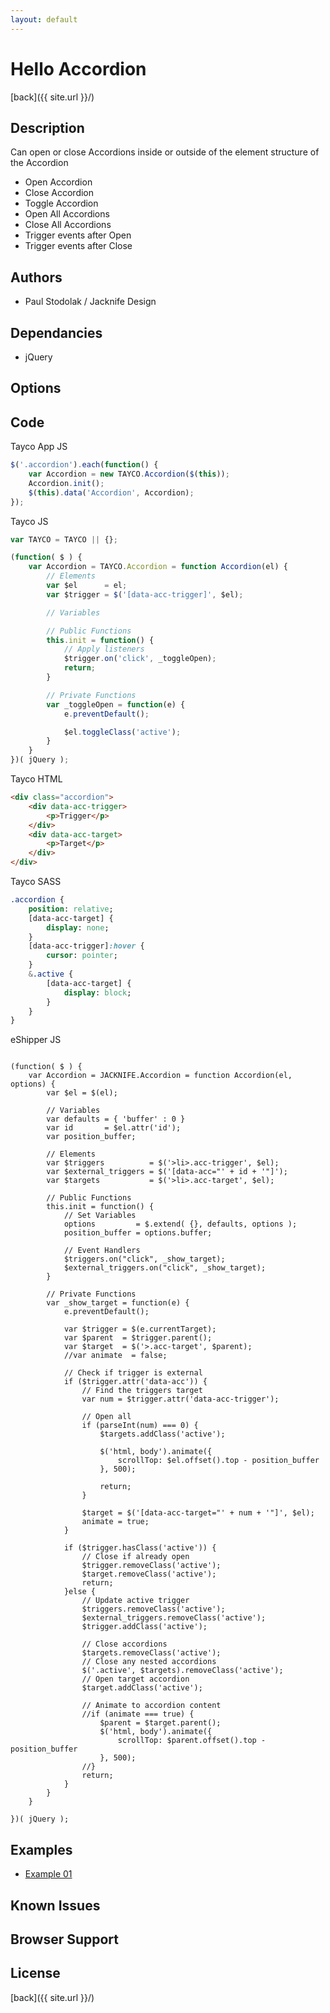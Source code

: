 ```yaml
---
layout: default
---
```


# Hello Accordion
[back]({{ site.url }}/)

## Description
Can open or close Accordions inside or outside of the element structure of the Accordion

- Open Accordion
- Close Accordion
- Toggle Accordion
- Open All Accordions
- Close All Accordions
- Trigger events after Open
- Trigger events after Close

## Authors
- Paul Stodolak / Jacknife Design

## Dependancies
- jQuery

## Options

## Code
Tayco App JS
```javascript
$('.accordion').each(function() {
	var Accordion = new TAYCO.Accordion($(this));
	Accordion.init();
	$(this).data('Accordion', Accordion);
});
```
Tayco JS
```javascript
var TAYCO = TAYCO || {};

(function( $ ) {
	var Accordion = TAYCO.Accordion = function Accordion(el) {
		// Elements
		var $el      = el;
		var $trigger = $('[data-acc-trigger]', $el);

		// Variables

		// Public Functions
		this.init = function() {
			// Apply listeners
			$trigger.on('click', _toggleOpen);
			return;
		}

		// Private Functions
		var _toggleOpen = function(e) {
			e.preventDefault();

			$el.toggleClass('active');
		}
	}
})( jQuery );
```
Tayco HTML
```html
<div class="accordion">
	<div data-acc-trigger>
		<p>Trigger</p>
	</div>
	<div data-acc-target>
		<p>Target</p>
	</div>
</div>
```
Tayco SASS
```sass
.accordion {
	position: relative;
	[data-acc-target] {
		display: none;
	}
	[data-acc-trigger]:hover {
		cursor: pointer;
	}
	&.active {
		[data-acc-target] {
			display: block;
		}
	}
}
```
eShipper JS
```var JACKNIFE = JACKNIFE || {};

(function( $ ) {
	var Accordion = JACKNIFE.Accordion = function Accordion(el, options) {
		var $el = $(el);

		// Variables
		var defaults = { 'buffer' : 0 }
		var id       = $el.attr('id');
		var position_buffer;

		// Elements
		var $triggers          = $('>li>.acc-trigger', $el);
		var $external_triggers = $('[data-acc="' + id + '"]');
		var $targets           = $('>li>.acc-target', $el);

		// Public Functions
		this.init = function() {
			// Set Variables
			options         = $.extend( {}, defaults, options );
			position_buffer = options.buffer;

			// Event Handlers
			$triggers.on("click", _show_target);
			$external_triggers.on("click", _show_target);
		}

		// Private Functions
		var _show_target = function(e) {
			e.preventDefault();

			var $trigger = $(e.currentTarget);
			var $parent  = $trigger.parent();
			var $target  = $('>.acc-target', $parent);
			//var animate  = false;

			// Check if trigger is external
			if ($trigger.attr('data-acc')) {
				// Find the triggers target
				var num = $trigger.attr('data-acc-trigger');

				// Open all 
				if (parseInt(num) === 0) {
					$targets.addClass('active');

					$('html, body').animate({
				        scrollTop: $el.offset().top - position_buffer
				    }, 500);

					return;
				}

				$target = $('[data-acc-target="' + num + '"]', $el);
				animate = true;
			}

			if ($trigger.hasClass('active')) {
				// Close if already open
				$trigger.removeClass('active');
				$target.removeClass('active');
				return;
			}else {
				// Update active trigger
				$triggers.removeClass('active');
				$external_triggers.removeClass('active');
				$trigger.addClass('active');

				// Close accordions
				$targets.removeClass('active');
				// Close any nested accordions
				$('.active', $targets).removeClass('active');
				// Open target accordion
				$target.addClass('active');

				// Animate to accordion content
				//if (animate === true) {
					$parent = $target.parent();
					$('html, body').animate({
				        scrollTop: $parent.offset().top - position_buffer
				    }, 500);
				//}
				return;
			}
		}
	}

})( jQuery );
```
## Examples
- [Example 01](examples/01)

## Known Issues

## Browser Support

## License

[back]({{ site.url }}/)